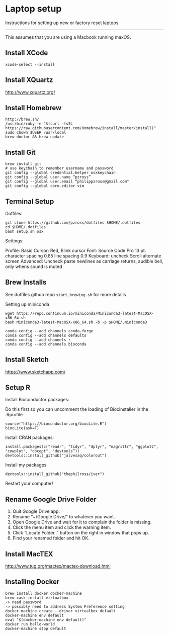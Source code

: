 # Laptop setup

Instructions for setting up new or factory reset laptops

---

This assumes that you are using a Macbook running maxOS.

## Install XCode

	xcode-select --install

## Install XQuartz

http://www.xquartz.org/

## Install Homebrew

	http://brew.sh/
	/usr/bin/ruby -e "$(curl -fsSL https://raw.githubusercontent.com/Homebrew/install/master/install)"
	sudo chown $USER /usr/local
	brew doctor && brew update

## Install Git

	brew install git
	# use keychain to remember username and password
	git config --global credential.helper osxkeychain
	git config --global user.name “pzross”
	git config --global user.email “philippzross@gmail.com"
	git config --global core.editor vim

## Terminal Setup

Dotfiles:

	git clone https://github.com/pzross/dotfiles $HOME/.dotfiles
	cd $HOME/.dotfiles
	bash setup.sh osx

Settings:

Profile: Basic
Cursor: Red, Blink cursor
Font: Source Code Pro 13 pt. character spacing 0.85 line spacing 0.9
Keyboard: uncheck Scroll alternate screen
Advanced: Uncheck paste newlines as carriage returns, audible bell, only whens sound is muted

## Brew Installs

See dotfiles github repo `start_brewing.sh` for more details

Setting up miniconda

	wget https://repo.continuum.io/miniconda/Miniconda3-latest-MacOSX-x86_64.sh
	bash Miniconda3-latest-MacOSX-x86_64.sh -b -p $HOME/.miniconda3

	conda config --add channels conda-forge
	conda config --add channels defaults
	conda config --add channels r
	conda config --add channels bioconda

## Install Sketch

https://www.sketchapp.com/

## Setup R

Install Bioconductor packages:

Do this first so you can uncomment the loading of Biocinstaller in the .Rprofile

	source("https://bioconductor.org/biocLite.R")
	biocLite(ask=F)

Install CRAN packages:

	install.packages(c("readr", "tidyr", "dplyr", "magrittr", "ggplot2", "cowplot", "docopt", "devtools”))
	devtools::install_github("jalvesaq/colorout")

Install my packages

	devtools::install_github("thephilross/iver")

Restart your computer!

## Rename Google Drive Folder

1. Quit Google Drive app.
2. Rename “~/Google Drive/” to whatever you want.
3. Open Google Drive and wait for it to complain the folder is missing.
4. Click the menu item and click the warning item.
5. Click “Locate Folder..” button on the right in window that pops up.
6. Find your renamed folder and hit OK.

## Install MacTEX

http://www.tug.org/mactex/mactex-download.html

## Installing Docker

	brew install docker docker-machine
	brew cask install virtualbox
	-> need password
	-> possibly need to address System Preference setting
	docker-machine create --driver virtualbox default
	docker-machine env default
	eval "$(docker-machine env default)"
	docker run hello-world
	docker-machine stop default
